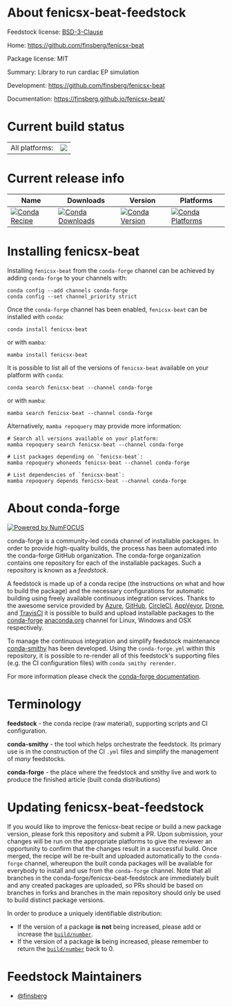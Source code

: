 About fenicsx-beat-feedstock
============================

Feedstock license: [BSD-3-Clause](https://github.com/conda-forge/fenicsx-beat-feedstock/blob/main/LICENSE.txt)

Home: https://github.com/finsberg/fenicsx-beat

Package license: MIT

Summary: Library to run cardiac EP simulation

Development: https://github.com/finsberg/fenicsx-beat

Documentation: https://finsberg.github.io/fenicsx-beat/

Current build status
====================


<table><tr><td>All platforms:</td>
    <td>
      <a href="https://dev.azure.com/conda-forge/feedstock-builds/_build/latest?definitionId=25248&branchName=main">
        <img src="https://dev.azure.com/conda-forge/feedstock-builds/_apis/build/status/fenicsx-beat-feedstock?branchName=main">
      </a>
    </td>
  </tr>
</table>

Current release info
====================

| Name | Downloads | Version | Platforms |
| --- | --- | --- | --- |
| [![Conda Recipe](https://img.shields.io/badge/recipe-fenicsx--beat-green.svg)](https://anaconda.org/conda-forge/fenicsx-beat) | [![Conda Downloads](https://img.shields.io/conda/dn/conda-forge/fenicsx-beat.svg)](https://anaconda.org/conda-forge/fenicsx-beat) | [![Conda Version](https://img.shields.io/conda/vn/conda-forge/fenicsx-beat.svg)](https://anaconda.org/conda-forge/fenicsx-beat) | [![Conda Platforms](https://img.shields.io/conda/pn/conda-forge/fenicsx-beat.svg)](https://anaconda.org/conda-forge/fenicsx-beat) |

Installing fenicsx-beat
=======================

Installing `fenicsx-beat` from the `conda-forge` channel can be achieved by adding `conda-forge` to your channels with:

```
conda config --add channels conda-forge
conda config --set channel_priority strict
```

Once the `conda-forge` channel has been enabled, `fenicsx-beat` can be installed with `conda`:

```
conda install fenicsx-beat
```

or with `mamba`:

```
mamba install fenicsx-beat
```

It is possible to list all of the versions of `fenicsx-beat` available on your platform with `conda`:

```
conda search fenicsx-beat --channel conda-forge
```

or with `mamba`:

```
mamba search fenicsx-beat --channel conda-forge
```

Alternatively, `mamba repoquery` may provide more information:

```
# Search all versions available on your platform:
mamba repoquery search fenicsx-beat --channel conda-forge

# List packages depending on `fenicsx-beat`:
mamba repoquery whoneeds fenicsx-beat --channel conda-forge

# List dependencies of `fenicsx-beat`:
mamba repoquery depends fenicsx-beat --channel conda-forge
```


About conda-forge
=================

[![Powered by
NumFOCUS](https://img.shields.io/badge/powered%20by-NumFOCUS-orange.svg?style=flat&colorA=E1523D&colorB=007D8A)](https://numfocus.org)

conda-forge is a community-led conda channel of installable packages.
In order to provide high-quality builds, the process has been automated into the
conda-forge GitHub organization. The conda-forge organization contains one repository
for each of the installable packages. Such a repository is known as a *feedstock*.

A feedstock is made up of a conda recipe (the instructions on what and how to build
the package) and the necessary configurations for automatic building using freely
available continuous integration services. Thanks to the awesome service provided by
[Azure](https://azure.microsoft.com/en-us/services/devops/), [GitHub](https://github.com/),
[CircleCI](https://circleci.com/), [AppVeyor](https://www.appveyor.com/),
[Drone](https://cloud.drone.io/welcome), and [TravisCI](https://travis-ci.com/)
it is possible to build and upload installable packages to the
[conda-forge](https://anaconda.org/conda-forge) [anaconda.org](https://anaconda.org/)
channel for Linux, Windows and OSX respectively.

To manage the continuous integration and simplify feedstock maintenance
[conda-smithy](https://github.com/conda-forge/conda-smithy) has been developed.
Using the ``conda-forge.yml`` within this repository, it is possible to re-render all of
this feedstock's supporting files (e.g. the CI configuration files) with ``conda smithy rerender``.

For more information please check the [conda-forge documentation](https://conda-forge.org/docs/).

Terminology
===========

**feedstock** - the conda recipe (raw material), supporting scripts and CI configuration.

**conda-smithy** - the tool which helps orchestrate the feedstock.
                   Its primary use is in the construction of the CI ``.yml`` files
                   and simplify the management of *many* feedstocks.

**conda-forge** - the place where the feedstock and smithy live and work to
                  produce the finished article (built conda distributions)


Updating fenicsx-beat-feedstock
===============================

If you would like to improve the fenicsx-beat recipe or build a new
package version, please fork this repository and submit a PR. Upon submission,
your changes will be run on the appropriate platforms to give the reviewer an
opportunity to confirm that the changes result in a successful build. Once
merged, the recipe will be re-built and uploaded automatically to the
`conda-forge` channel, whereupon the built conda packages will be available for
everybody to install and use from the `conda-forge` channel.
Note that all branches in the conda-forge/fenicsx-beat-feedstock are
immediately built and any created packages are uploaded, so PRs should be based
on branches in forks and branches in the main repository should only be used to
build distinct package versions.

In order to produce a uniquely identifiable distribution:
 * If the version of a package **is not** being increased, please add or increase
   the [``build/number``](https://docs.conda.io/projects/conda-build/en/latest/resources/define-metadata.html#build-number-and-string).
 * If the version of a package **is** being increased, please remember to return
   the [``build/number``](https://docs.conda.io/projects/conda-build/en/latest/resources/define-metadata.html#build-number-and-string)
   back to 0.

Feedstock Maintainers
=====================

* [@finsberg](https://github.com/finsberg/)

